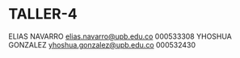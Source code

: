 # TALLER-4
ELIAS NAVARRO elias.navarro@upb.edu.co 000533308 YHOSHUA GONZALEZ yhoshua.gonzalez@upb.edu.co 000532430
